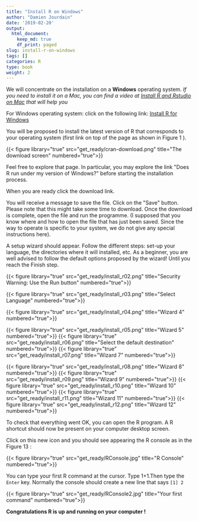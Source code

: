 ```yaml
---
title: "Install R on Windows"
author: "Damien Jourdain"
date: '2019-02-20'
output:
  html_document:
    keep_md: true
    df_print: paged
slug: install-r-on-windows
tags: []
categories: R
type: book
weight: 2
---
```



We will concentrate on the installation on a **Windows** operating system. *If you need to install it on a Mac, you can find a video at <a href="https://youtu.be/GFImMj1lMRI" target="_blank">Install R and Rstudio on Mac</a> that will help you*

For Windows operating system: click on the following link: <a href="https://cran.r-project.org/bin/windows/base/" target="_blank">Install R for Windows</a>

You will be proposed to install the latest version of R that corresponds to your operating system (first link on top of the page as shown in Figure 1 ).

{{< figure library="true" src="get_ready/cran-download.png" title="The download screen" numbered="true">}}

Feel free to explore that page. In particular, you may explore the link "Does R run under my version of Windows?" before starting the installation process.

When you are ready click the download link.

You will receive a message to save the file. Click on the "Save" button. Please note that this might take some time to download. Once the download is complete, open the file and run the programme. (I supposed that you know where and how to open the file that has just been saved. Since the way to operate is specific to your system, we do not give any special instructions here).

A setup wizard should appear. Follow the different steps: set-up your language, the directories where it will installed, etc. As a beginner, you are well advised to follow the default options proposed by the wizard! Until you reach the Finish step.

{{< figure library="true" src="get_ready/install_r02.png" title="Security Warning: Use the Run button" numbered="true">}}

{{< figure library="true" src="get_ready/install_r03.png" title="Select Language" numbered="true">}}

{{< figure library="true" src="get_ready/install_r04.png" title="Wizard 4" numbered="true">}}

{{< figure library="true" src="get_ready/install_r05.png" title="Wizard 5" numbered="true">}}
{{< figure library="true" src="get_ready/install_r06.png" title="Select the default destination" numbered="true">}}
{{< figure library="true" src="get_ready/install_r07.png" title="Wizard 7" numbered="true">}}

{{< figure library="true" src="get_ready/install_r08.png" title="Wizard 8" numbered="true">}}
{{< figure library="true" src="get_ready/install_r09.png" title="Wizard 9" numbered="true">}}
{{< figure library="true" src="get_ready/install_r10.png" title="Wizard 10" numbered="true">}}
{{< figure library="true" src="get_ready/install_r11.png" title="Wizard 11" numbered="true">}}
{{< figure library="true" src="get_ready/install_r12.png" title="Wizard 12" numbered="true">}}


To check that everything went OK, you can open the R program. A R shortcut should now be present on your computer desktop screen.

Click on this new icon and you should see appearing the R console as in the Figure  13 :

{{< figure library="true" src="get_ready/RConsole.jpg" title="R Console" numbered="true">}}


You can type your first R command at the cursor. Type 1+1.Then type the `Enter` key. Normally the console should create a new line that says `[1] 2`

{{< figure library="true" src="get_ready/RConsole2.jpg" title="Your first command" numbered="true">}}

**Congratulations R is up and running on your computer !**



